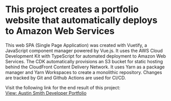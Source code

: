 # This project creates a portfolio website that automatically deploys to Amazon Web Services

This web SPA (Single Page Application) was created with Vuetify, a JavaScript component manager powered by Vue.js. 
It uses the AWS Cloud Development Kit with TypeScript for automated deployment to Amazon Web Services. 
The CDK automatically provisions an S3 bucket for static hosting behind the CloudFront Content Delivery Network.
It uses Yarn as a package manager and Yarn Workspaces to create a monolithic repository. 
Changes are tracked by Git and Github Actions are used for CI/CD.


Visit the following link for the end result of this project: <br>
[View: Austin Smith Developer Portfolio](https://portfolio.austinesmith.com)



